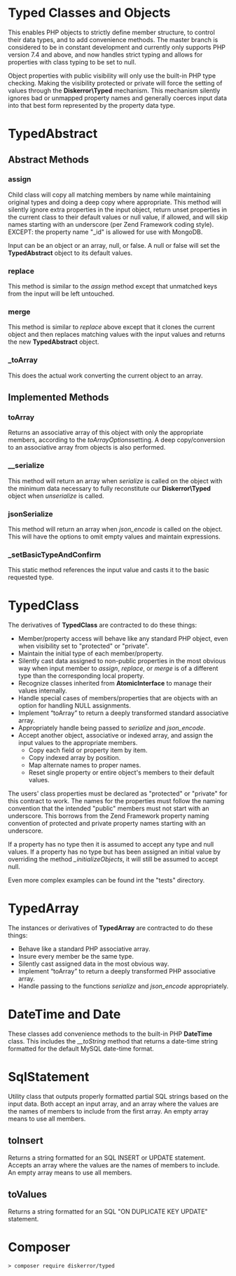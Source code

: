 # Typed Classes and Objects

This enables PHP objects to strictly define member structure, to control their data types, and to add convenience methods. The master branch is considered to be in constant development and currently only supports PHP version 7.4 and above, and now handles strict typing and allows for properties with class typing to be set to null.

Object properties with public visibility will only use the built-in PHP type checking. Making the visibility protected or private will force the setting of values through the **Diskerror\Typed** mechanism. This mechanism silently ignores bad or unmapped property names and generally coerces input data into that best form represented by the property data type.

# TypedAbstract

## Abstract Methods

### assign

Child class will copy all matching members by name while maintaining original types and doing a deep copy where appropriate. This method will silently ignore extra properties in the input object, return unset properties in the current class to their default values or null value, if allowed, and will skip names starting with an underscore (per Zend Framework coding style). EXCEPT: the property name "_id" is allowed for use with MongoDB.

Input can be an object or an array, null, or false. A null or false will set the **TypedAbstract** object to its default values.

### replace

This method is similar to the *assign* method except that unmatched keys from the input will be left untouched.

### merge

This method is similar to *replace* above except that it clones the current object and then replaces matching values with the input values and returns the new **TypedAbstract** object.

### _toArray

This does the actual work converting the current object to an array.

## Implemented Methods

### toArray

Returns an associative array of this object with only the appropriate members, according to the *toArrayOptions*setting. A deep copy/conversion to an associative array from objects is also performed.

### __serialize

This method will return an array when *serialize* is called on the object with the minimum data necessary to fully reconstitute our **Diskerror\Typed** object when *unserialize* is called.

### jsonSerialize

This method will return an array when *json_encode* is called on the object. This will have the options to omit empty values and maintain expressions.

### _setBasicTypeAndConfirm

This static method references the input value and casts it to the basic requested type.

# TypedClass

The derivatives of **TypedClass** are contracted to do these things:

* Member/property access will behave like any standard PHP object, even when visibility set to "protected" or "private".
* Maintain the initial type of each member/property.
* Silently cast data assigned to non-public properties in the most obvious way when input member to *assign*, *replace*, or *merge* is of a different type than the corresponding local property.
* Recognize classes inherited from **AtomicInterface** to manage their values internally.
* Handle special cases of members/properties that are objects with an option for handling NULL assignments.
* Implement “toArray” to return a deeply transformed standard associative array.
* Appropriately handle being passed to *serialize* and *json_encode*.
* Accept another object, associative or indexed array, and assign the input values to the appropriate members.
    * Copy each field or property item by item.
    * Copy indexed array by position.
    * Map alternate names to proper names.
    * Reset single property or entire object's members to their default values.

The users' class properties must be declared as "protected" or "private" for this contract to work. The names for the properties must follow the naming convention that the intended "public" members must not start with an underscore. This borrows from the Zend Framework property naming convention of protected and private property names starting with an underscore.

If a property has no type then it is assumed to accept any type and null values. If a property has no type but has been assigned an initial value by overriding the method *_initializeObjects*, it will still be assumed to accept null.

Even more complex examples can be found int the "tests" directory.

# TypedArray

The instances or derivatives of **TypedArray** are contracted to do these things:

* Behave like a standard PHP associative array.
* Insure every member be the same type.
* Silently cast assigned data in the most obvious way.
* Implement “toArray” to return a deeply transformed PHP associative array.
* Handle passing to the functions *serialize* and *json_encode* appropriately.

# DateTime and Date

These classes add convenience methods to the built-in PHP **DateTime** class. This includes the *__toString* method that returns a date-time string formatted for the default MySQL date-time format.

# SqlStatement

Utility class that outputs properly formatted partial SQL strings based on the input data. Both accept an input array, and an array where the values are the names of members to include from the first array. An empty array means to use all members.

## toInsert

Returns a string formatted for an SQL INSERT or UPDATE statement. Accepts an array where the values are the names of members to include. An empty array means to use all members.

## toValues

Returns a string formatted for an SQL "ON DUPLICATE KEY UPDATE" statement.

# Composer

```
> composer require diskerror/typed
```

